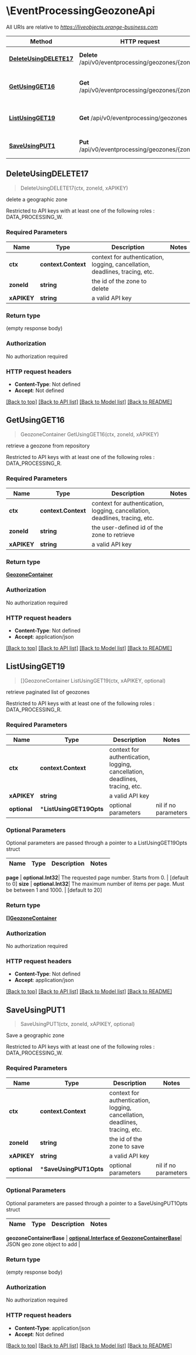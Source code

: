 # \EventProcessingGeozoneApi

All URIs are relative to *https://liveobjects.orange-business.com*

Method | HTTP request | Description
------------- | ------------- | -------------
[**DeleteUsingDELETE17**](EventProcessingGeozoneApi.md#DeleteUsingDELETE17) | **Delete** /api/v0/eventprocessing/geozones/{zoneId} | delete a geographic zone
[**GetUsingGET16**](EventProcessingGeozoneApi.md#GetUsingGET16) | **Get** /api/v0/eventprocessing/geozones/{zoneId} | retrieve a geozone from repository
[**ListUsingGET19**](EventProcessingGeozoneApi.md#ListUsingGET19) | **Get** /api/v0/eventprocessing/geozones | retrieve paginated list of geozones
[**SaveUsingPUT1**](EventProcessingGeozoneApi.md#SaveUsingPUT1) | **Put** /api/v0/eventprocessing/geozones/{zoneId} | Save a geographic zone



## DeleteUsingDELETE17

> DeleteUsingDELETE17(ctx, zoneId, xAPIKEY)

delete a geographic zone

Restricted to API keys with at least one of the following roles : DATA_PROCESSING_W.

### Required Parameters


Name | Type | Description  | Notes
------------- | ------------- | ------------- | -------------
**ctx** | **context.Context** | context for authentication, logging, cancellation, deadlines, tracing, etc.
**zoneId** | **string**| the id of the zone to delete | 
**xAPIKEY** | **string**| a valid API key | 

### Return type

 (empty response body)

### Authorization

No authorization required

### HTTP request headers

- **Content-Type**: Not defined
- **Accept**: Not defined

[[Back to top]](#) [[Back to API list]](../README.md#documentation-for-api-endpoints)
[[Back to Model list]](../README.md#documentation-for-models)
[[Back to README]](../README.md)


## GetUsingGET16

> GeozoneContainer GetUsingGET16(ctx, zoneId, xAPIKEY)

retrieve a geozone from repository

Restricted to API keys with at least one of the following roles : DATA_PROCESSING_R.

### Required Parameters


Name | Type | Description  | Notes
------------- | ------------- | ------------- | -------------
**ctx** | **context.Context** | context for authentication, logging, cancellation, deadlines, tracing, etc.
**zoneId** | **string**| the user-defined id of the zone to retrieve | 
**xAPIKEY** | **string**| a valid API key | 

### Return type

[**GeozoneContainer**](GeozoneContainer.md)

### Authorization

No authorization required

### HTTP request headers

- **Content-Type**: Not defined
- **Accept**: application/json

[[Back to top]](#) [[Back to API list]](../README.md#documentation-for-api-endpoints)
[[Back to Model list]](../README.md#documentation-for-models)
[[Back to README]](../README.md)


## ListUsingGET19

> []GeozoneContainer ListUsingGET19(ctx, xAPIKEY, optional)

retrieve paginated list of geozones

Restricted to API keys with at least one of the following roles : DATA_PROCESSING_R.

### Required Parameters


Name | Type | Description  | Notes
------------- | ------------- | ------------- | -------------
**ctx** | **context.Context** | context for authentication, logging, cancellation, deadlines, tracing, etc.
**xAPIKEY** | **string**| a valid API key | 
 **optional** | ***ListUsingGET19Opts** | optional parameters | nil if no parameters

### Optional Parameters

Optional parameters are passed through a pointer to a ListUsingGET19Opts struct


Name | Type | Description  | Notes
------------- | ------------- | ------------- | -------------

 **page** | **optional.Int32**| The requested page number. Starts from 0. | [default to 0]
 **size** | **optional.Int32**| The maximum number of items per page. Must be between 1 and 1000. | [default to 20]

### Return type

[**[]GeozoneContainer**](GeozoneContainer.md)

### Authorization

No authorization required

### HTTP request headers

- **Content-Type**: Not defined
- **Accept**: application/json

[[Back to top]](#) [[Back to API list]](../README.md#documentation-for-api-endpoints)
[[Back to Model list]](../README.md#documentation-for-models)
[[Back to README]](../README.md)


## SaveUsingPUT1

> SaveUsingPUT1(ctx, zoneId, xAPIKEY, optional)

Save a geographic zone

Restricted to API keys with at least one of the following roles : DATA_PROCESSING_W.

### Required Parameters


Name | Type | Description  | Notes
------------- | ------------- | ------------- | -------------
**ctx** | **context.Context** | context for authentication, logging, cancellation, deadlines, tracing, etc.
**zoneId** | **string**| the id of the zone to save | 
**xAPIKEY** | **string**| a valid API key | 
 **optional** | ***SaveUsingPUT1Opts** | optional parameters | nil if no parameters

### Optional Parameters

Optional parameters are passed through a pointer to a SaveUsingPUT1Opts struct


Name | Type | Description  | Notes
------------- | ------------- | ------------- | -------------


 **geozoneContainerBase** | [**optional.Interface of GeozoneContainerBase**](GeozoneContainerBase.md)| JSON geo zone object to add | 

### Return type

 (empty response body)

### Authorization

No authorization required

### HTTP request headers

- **Content-Type**: application/json
- **Accept**: Not defined

[[Back to top]](#) [[Back to API list]](../README.md#documentation-for-api-endpoints)
[[Back to Model list]](../README.md#documentation-for-models)
[[Back to README]](../README.md)

